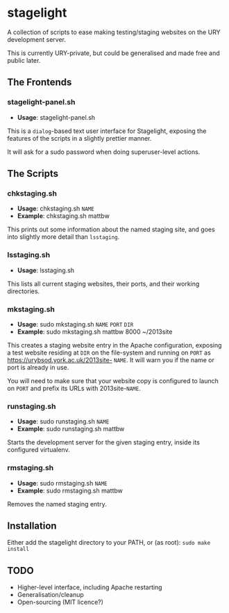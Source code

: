 # stagelight

A collection of scripts to ease making testing/staging websites on
the URY development server.

This is currently URY-private, but could be generalised and made
free and public later.

## The Frontends

### stagelight-panel.sh

* **Usage**: stagelight-panel.sh

This is a ``dialog``-based text user interface for Stagelight, exposing
the features of the scripts in a slightly prettier manner.

It will ask for a sudo password when doing superuser-level actions.

## The Scripts

### chkstaging.sh

* **Usage**: chkstaging.sh ``NAME``
* **Example**: chkstaging.sh mattbw

This prints out some information about the named staging site, and goes
into slightly more detail than ``lsstaging``.

### lsstaging.sh

* **Usage**: lsstaging.sh

This lists all current staging websites, their ports, and their
working directories.

### mkstaging.sh

* **Usage**: sudo mkstaging.sh ``NAME`` ``PORT`` ``DIR``
* **Example**: sudo mkstaging.sh mattbw 8000 ~/2013site

This creates a staging website entry in the Apache configuration,
exposing a test website residing at ``DIR`` on the file-system and
running on ``PORT`` as https://urybsod.york.ac.uk/2013site- ``NAME``.
It will warn you if the name or port is already in use.

You will need to make sure that your website copy is configured to
launch on ``PORT`` and prefix its URLs with 2013site-``NAME``.

### runstaging.sh

* **Usage**: sudo runstaging.sh ``NAME``
* **Example**: sudo runstaging.sh mattbw

Starts the development server for the given staging entry, inside
its configured virtualenv.

### rmstaging.sh

* **Usage**: sudo rmstaging.sh ``NAME``
* **Example**: sudo rmstaging.sh mattbw

Removes the named staging entry.

## Installation

Either add the stagelight directory to your PATH, or (as root):
``sudo make install``

## TODO

* Higher-level interface, including Apache restarting
* Generalisation/cleanup
* Open-sourcing (MIT licence?)
